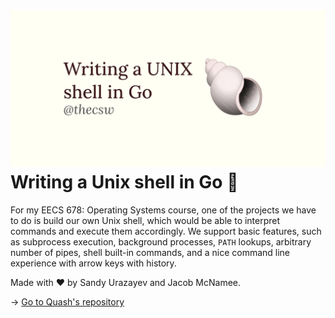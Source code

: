 ![preview](./preview.png)
Writing a Unix shell in Go 🐚
============================

For my EECS 678: Operating Systems course, one of the projects we have
to do is build our own Unix shell, which would be able to interpret
commands and execute them accordingly. We support basic features, such
as subprocess execution, background processes, `PATH` lookups, arbitrary
number of pipes, shell built-in commands, and a nice command line
experience with arrow keys with history.

Made with ❤️ by Sandy Urazayev and Jacob McNamee.

-\> [Go to Quash\'s repository](https://github.com/thecsw/quash)
